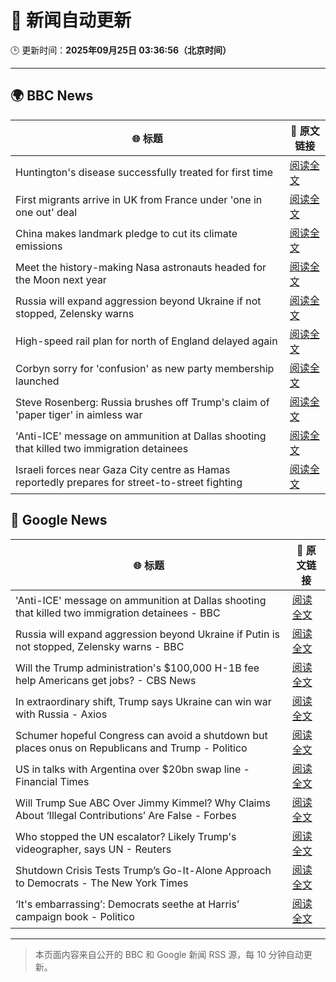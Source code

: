 # 🧠 新闻自动更新

🕒 更新时间：**2025年09月25日 03:36:56（北京时间）**

---

## 🌍 BBC News

| 🌐 标题 | 🔗 原文链接 |
|--------|-------------|
| Huntington's disease successfully treated for first time | [阅读全文](https://www.bbc.com/news/articles/cevz13xkxpro?at_medium=RSS&at_campaign=rss) |
| First migrants arrive in UK from France under 'one in one out' deal | [阅读全文](https://www.bbc.com/news/articles/cwywv34w00ro?at_medium=RSS&at_campaign=rss) |
| China makes landmark pledge to cut its climate emissions | [阅读全文](https://www.bbc.com/news/articles/cj4y159190go?at_medium=RSS&at_campaign=rss) |
| Meet the history-making Nasa astronauts headed for the Moon next year | [阅读全文](https://www.bbc.com/news/articles/cvg0kv8rq0xo?at_medium=RSS&at_campaign=rss) |
| Russia will expand aggression beyond Ukraine if not stopped, Zelensky warns | [阅读全文](https://www.bbc.com/news/articles/c5yg921rjrko?at_medium=RSS&at_campaign=rss) |
| High-speed rail plan for north of England delayed again | [阅读全文](https://www.bbc.com/news/articles/ckge94030g7o?at_medium=RSS&at_campaign=rss) |
| Corbyn sorry for 'confusion' as new party membership launched | [阅读全文](https://www.bbc.com/news/articles/cm2zvy74e1eo?at_medium=RSS&at_campaign=rss) |
| Steve Rosenberg: Russia brushes off Trump's claim of 'paper tiger' in aimless war | [阅读全文](https://www.bbc.com/news/articles/c3e70n4keyjo?at_medium=RSS&at_campaign=rss) |
| 'Anti-ICE' message on ammunition at Dallas shooting that killed two immigration detainees | [阅读全文](https://www.bbc.com/news/articles/ckge9d26z1ro?at_medium=RSS&at_campaign=rss) |
| Israeli forces near Gaza City centre as Hamas reportedly prepares for street-to-street fighting | [阅读全文](https://www.bbc.com/news/articles/c4gk9dreldxo?at_medium=RSS&at_campaign=rss) |

## 📰 Google News

| 🌐 标题 | 🔗 原文链接 |
|--------|-------------|
| 'Anti-ICE' message on ammunition at Dallas shooting that killed two immigration detainees - BBC | [阅读全文](https://news.google.com/rss/articles/CBMiWkFVX3lxTFBwXzVyczE5a2lCUHBQRkp2NlNRTkVVb1g4TzhCTlIyS1ZFWXJ4N1RNSVhGUlg2VE5ZdkdOUjladGUzYlo2ZTRsM3k5UGo4VGZuTVAyMEI4NGw3dw?oc=5) |
| Russia will expand aggression beyond Ukraine if Putin is not stopped, Zelensky warns - BBC | [阅读全文](https://news.google.com/rss/articles/CBMiWkFVX3lxTFBqX2s4S3pnZkN6VzBPN2ZMN3JwdG1WNTFrbEtOWGJkeEVrN0RQbW1qRUZ6MUNDV3hyVTlEd19sczRzeVI2VTlsUUFuUElQVjl3ZVpaNkF2Um1PQdIBX0FVX3lxTE15UDBoU0gyNkt3eC1OUVRnZUNJNzBBMC1EV3pON2Z6ZUFwZTktNzRMOXlCOFNhX2ZZaFhScDNoUmZwdXpCVjlSdjhDOFM4bXpxQXNhTmx5MnQyeEhNVldV?oc=5) |
| Will the Trump administration's $100,000 H-1B fee help Americans get jobs? - CBS News | [阅读全文](https://news.google.com/rss/articles/CBMiiwFBVV95cUxNNm5XVEp3QzZYNnJ4Ui02Wk1PT2NPajk3aEZZeWVjekVaaFFiWWZXQ05DMGx0ZHVDYktGeU8yTWRmNDZHanJHMmNzOXc3WGdqVnloS01DWmFGckdocFVwZG4weF9wWDVPZFBaWEdFbGREWjlGdjdsRjU5M3FxNVg5cUNEb2FsV2k3OXBZ0gGQAUFVX3lxTE9icWNNd3UwZi1mTEFiYTJUcE42dHNLSHJJQnFpMng0Y1VMdWdvUnZVSWRGNW4xQ3VHTG1VcFNJR2NrYXhKVkNTX3dCUHkzQU9KbFJGSzI3U1hUUjdfSHpYelVkcWlFdmVwNlowcUF0eW9fRE9jaEZ0eHRyVFNJTXlhZ0NoQUowMGVhd1RwdGktVg?oc=5) |
| In extraordinary shift, Trump says Ukraine can win war with Russia - Axios | [阅读全文](https://news.google.com/rss/articles/CBMiekFVX3lxTE9ISERQbzZDaV96TXlsaXZ6NG1keUdBMnU2OTY2Rmw0SHVpdWxBZUoySUszSF9XWmFmSEdTYXdLMVRDM3p1RENCSjJyX1RQdkxQNjV3OTNnTW5EZEFSdUZxQU5UU0c1bERMSTJBd3REQlJxLW9mWWswbm1n?oc=5) |
| Schumer hopeful Congress can avoid a shutdown but places onus on Republicans and Trump - Politico | [阅读全文](https://news.google.com/rss/articles/CBMijAFBVV95cUxPOHFINzR3WGM2b1haeTZRNmp4ZU5pcDFCQzZ3dmdGdWhHcnR2M3N6X25ONC0wRmxnRXp2NEU5TVRFRWN3Qk40ZFlqbEt0V19DeHRRaEJ6ekdiUlVlakJjMXl4dVQ2a1FhMnZlXzNGV0hJU2pwbmd3YTJWVEQtV2dibmJnWnhGY2tLX1E5Xw?oc=5) |
| US in talks with Argentina over $20bn swap line - Financial Times | [阅读全文](https://news.google.com/rss/articles/CBMicEFVX3lxTFByWi1GZkdIQW1sMmo4RmtRajhJX2dNVFY4dUJ0M0xCVW85WXFUTTE2dTM3MlgyY1FvT3JrY1ByX0FydGRpYzF4T05EbUxMYXg2RFpiMlNnRFNyY3dZc1dhOGpGT3dOMXBjV3NiaDg1RG4?oc=5) |
| Will Trump Sue ABC Over Jimmy Kimmel? Why Claims About ‘Illegal Contributions’ Are False - Forbes | [阅读全文](https://news.google.com/rss/articles/CBMi8gFBVV95cUxON0E0YjZjb0FYckJOeWVRWVJxX20wdU5ESHBPaEFLNm9nUmMtSW9CSWg5WEctdUZ3dV92NTZnV0hIQmI1VFpYbDRvbzFCOHpJRUFTLUMwbDBOX25LbXdYZnhmZEJPU2d4M2oxV2lobmx6Tlk1YmQ3QU9xQVNORjg1cHpfS1M1a3pXbm5qeEEtVlJZNng2Rm5KckpjR1ZuaUl3QnNiZktWc0RPMHhpRVZvVDJYa3BMZ0NNWmFDckZHVmI0NzVhb3dTb0VmZWJVWVJQanNfYVQzaUY4OFdXcmxvRklyX0RhaDNwLVFmd2V2dy1rQQ?oc=5) |
| Who stopped the UN escalator? Likely Trump's videographer, says UN - Reuters | [阅读全文](https://news.google.com/rss/articles/CBMipwFBVV95cUxPc1FqSG5PUldTV0xlM213LXhWV0pJVFFmeTdyZ1ZQbl83VzN6Ry1aajZXQjV1bHBLQThvVWVDZEdzYjVYZ3RDZm1GYVhTNDhhT0lZYjc4V2hkMEFxcnRoU2VZalpaOVcyY0pNeFVad252b09DR0VvNC1LaENRX0FvWkF4WWZYNnhZRUlYUkhCdnlEandndk4yaUJnM29oMmh4TjNyTFVWUQ?oc=5) |
| Shutdown Crisis Tests Trump’s Go-It-Alone Approach to Democrats - The New York Times | [阅读全文](https://news.google.com/rss/articles/CBMikAFBVV95cUxQVTl3LU5fN2dkRGJrTWdpM3I2SGZxa2RUaEFLSWV3RmFqUndwTXR3WV9UOXRTajNEaGtSUlg2dkRtVHM5NWFHUHJnUkYxYVZKWEFVNkZyUC0yWXFwYkpseHRTR2xpQ3Z5alFIT1RZbTk1N29CMmZMSDVhaXN4T3dUTDY4Qk9JQXZDYXlDRzBtQmU?oc=5) |
| ‘It's embarrassing’: Democrats seethe at Harris’ campaign book - Politico | [阅读全文](https://news.google.com/rss/articles/CBMiiwFBVV95cUxOVWpHOTVTbFhvWlJZZWFkekRGNzBkM3ltSjRnLVhaelNvNUF2eDctNGRQT1hWLU1EWkwyU0lrSjd1S3pPalh5aGNTQmZoQ0NGN1FRalNRdTBOalBvMjVhVmZLRlkxNVg4OWI0NWUyU3RpdXZ3NXZwcjlJME5nN3ZxQlVOYWNOaFVJcGdz?oc=5) |

---
> 本页面内容来自公开的 BBC 和 Google 新闻 RSS 源，每 10 分钟自动更新。